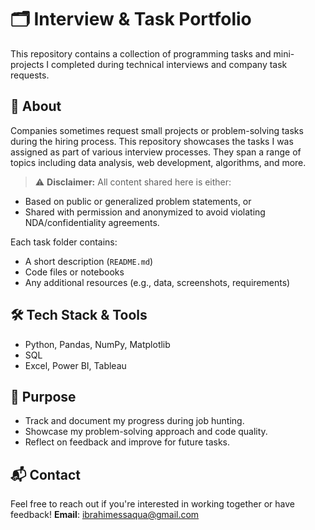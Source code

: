 # 🗂️ Interview & Task Portfolio

This repository contains a collection of programming tasks and mini-projects I completed during technical interviews and company task requests.

## 📌 About

Companies sometimes request small projects or problem-solving tasks during the hiring process. This repository showcases the tasks I was assigned as part of various interview processes. They span a range of topics including data analysis, web development, algorithms, and more.

> ⚠️ **Disclaimer:** All content shared here is either:
- Based on public or generalized problem statements, or
- Shared with permission and anonymized to avoid violating NDA/confidentiality agreements.


Each task folder contains:
- A short description (`README.md`)
- Code files or notebooks
- Any additional resources (e.g., data, screenshots, requirements)

## 🛠️ Tech Stack & Tools

- Python, Pandas, NumPy, Matplotlib
- SQL
- Excel, Power BI, Tableau

## 🎯 Purpose

- Track and document my progress during job hunting.
- Showcase my problem-solving approach and code quality.
- Reflect on feedback and improve for future tasks.

## 📬 Contact

Feel free to reach out if you're interested in working together or have feedback!
 **Email**: ibrahimessaqua@gmail.com


